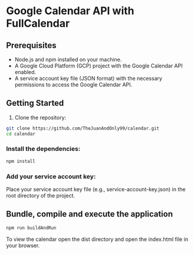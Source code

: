 # Google Calendar API with FullCalendar

## Prerequisites

- Node.js and npm installed on your machine.
- A Google Cloud Platform (GCP) project with the Google Calendar API enabled.
- A service account key file (JSON format) with the necessary permissions to access the Google Calendar API.

## Getting Started

1. Clone the repository:

```bash
git clone https://github.com/TheJuanAndOnly99/calendar.git
cd calendar
```

### Install the dependencies:

```bash
npm install
```

### Add your service account key:
Place your service account key file (e.g., service-account-key.json) in the root directory of the project.

## Bundle, compile and execute the application
```bash
npm run buildAndRun
```

To view the calendar open the dist directory and open the index.html file in your browser.

